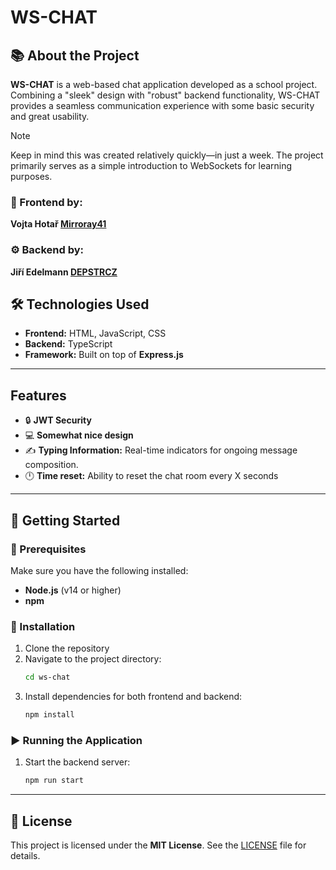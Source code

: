 # WS-CHAT

## 📚 About the Project
**WS-CHAT** is a web-based chat application developed as a school project. Combining a "sleek" design with "robust" backend functionality, WS-CHAT provides a seamless communication experience with some basic security and great usability.

> [!NOTE]
> Keep in mind this was created relatively quickly—in just a week. The project primarily serves as a simple introduction to WebSockets for learning purposes.


### 🎨 Frontend by:  
**Vojta Hotař [Mirroray41](https://github.com/Mirroray41)**  

### ⚙️ Backend by:  
**Jiří Edelmann [DEPSTRCZ](https://github.com/DEPSTRCZ)**  

## 🛠️ Technologies Used
- **Frontend:** HTML, JavaScript, CSS  
- **Backend:** TypeScript  
- **Framework:** Built on top of **Express.js**

---

##  Features
- 🔒 **JWT Security**
- 💻 **Somewhat nice design**
- ✍️ **Typing Information:** Real-time indicators for ongoing message composition.   
- 🕛 **Time reset:** Ability to reset the chat room every X seconds

---

## 🚀 Getting Started

### 📂 Prerequisites
Make sure you have the following installed:
- **Node.js** (v14 or higher)
- **npm**

### 🔧 Installation
1. Clone the repository
2. Navigate to the project directory:
   ```bash
   cd ws-chat
   ```
3. Install dependencies for both frontend and backend:
   ```bash
   npm install
   ```

### ▶️ Running the Application
1. Start the backend server:
   ```bash
   npm run start
   ```
---

## 📝 License
This project is licensed under the **MIT License**. See the [LICENSE](LICENSE) file for details.
